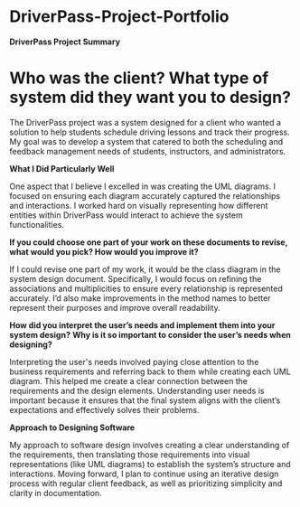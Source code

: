 # DriverPass-Project-Portfolio

**DriverPass Project Summary**

# Who was the client? What type of system did they want you to design?

The DriverPass project was a system designed for a client who wanted a solution to help students schedule driving lessons and track their progress. My goal was to develop a system that catered to both the scheduling and feedback management needs of students, instructors, and administrators.

**What I Did Particularly Well**

One aspect that I believe I excelled in was creating the UML diagrams. I focused on ensuring each diagram accurately captured the relationships and interactions. I worked hard on visually representing how different entities within DriverPass would interact to achieve the system functionalities.

**If you could choose one part of your work on these documents to revise, what would you pick? How would you improve it?**

If I could revise one part of my work, it would be the class diagram in the system design document. Specifically, I would focus on refining the associations and multiplicities to ensure every relationship is represented accurately. 
I’d also make improvements in the method names to better represent their purposes and improve overall readability.

**How did you interpret the user’s needs and implement them into your system design?**
**Why is it so important to consider the user’s needs when designing?**

Interpreting the user's needs involved paying close attention to the business requirements and referring back to them while creating each UML diagram. This helped me create a clear connection between the requirements and the design elements. Understanding user needs is important because it ensures that the final system aligns with the client’s expectations and effectively solves their problems.

**Approach to Designing Software**

My approach to software design involves creating a clear understanding of the requirements, then translating those requirements into visual representations (like UML diagrams) to establish the system’s structure and interactions. Moving forward, I plan to continue using an iterative design process with regular client feedback, as well as prioritizing simplicity and clarity in documentation.
